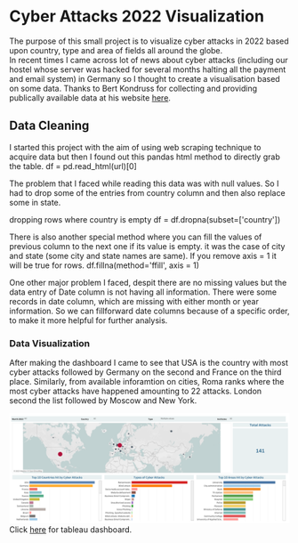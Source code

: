 # Cyber Attacks 2022 Visualization

The purpose of this small project is to visualize cyber attacks in 2022 based upon country, type and area of fields all around the globe.\
In recent times I came across lot of news about cyber attacks (including our hostel whose server was hacked for several months halting all the payment and email system) in Germany so I thought to create a visualisation based on some data. Thanks to Bert Kondruss for collecting and providing publically available data at his website [here](https://konbriefing.com/en-topics/cyber-attacks-2022.html).

## Data Cleaning
 I started this project with the aim of using web scraping technique to acquire data but then I found out this pandas html method to directly grab the table. df = pd.read_html(url)[0]

The problem that I faced while reading this data was with null values. So I had to drop some of the entries from country column and then also replace some in state.

dropping rows where country is empty df = df.dropna(subset=['country'])

There is also another special method where you can fill the values of previous column to the next one if its value is empty. it was the case of city and state (some city and state names are same). If you remove axis = 1 it will be true for rows. df.fillna(method='ffill', axis = 1)

One other major problem I faced, despit there are no missing values but the data entry of Date column is not having all information. There were some records in date column, which are missing with either month or year information. So we can fillforward date columns because of a specific order, to make it more helpful for further analysis.

### Data Visualization
After making the dashboard I came to see that USA is the country with most cyber attacks followed by Germany on the second and France on the third place. Similarly, from available inforamtion on cities, Roma ranks where the most cyber attacks have happened amounting to 22 attacks. London second the list followed by Moscow and New York.
 
[![Dashboard](Media/Dashboard.png)](https://public.tableau.com/app/profile/usama.zafar.qureshi/viz/CyberAttack2022/Dashboard#1)
Click [here](https://public.tableau.com/app/profile/usama.zafar.qureshi/viz/CyberAttack2022/Dashboard#1) for tableau dashboard.